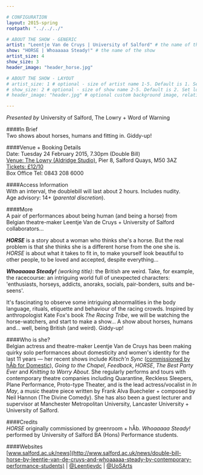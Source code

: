 ```yaml
---

# CONFIGURATION
layout: 2015-spring
rootpath: "../../../"

# ABOUT THE SHOW - GENERIC
artist: "Leentje Van de Cruys | University of Salford" # the name of the artist or company
show: "HORSE | Whoaaaaa Steady!" # the name of the show
artist_size: 4
show_size: 3
header_image: "header_horse.jpg"

# ABOUT THE SHOW - LAYOUT
# artist_size: 1 # optional - size of artist name 1-5. Default is 1. Set longer names to lower values
# show_size: 2 # optional - size of show name 2-5. Default is 2. Set longer names to lower values
# header_image: "header.jpg" # optional custom background image, relative to current page

---
```

*Presented by* University of Salford, The Lowry + Word of Warning        
           
####In Brief     
Two shows about horses, humans and fitting in. Giddy-up!                     
                      
####Venue + Booking Details    
Date: Tuesday 24 February 2015, 7.30pm (Double Bill)              
[Venue: The Lowry (Aldridge Studio)](http://www.thelowry.com/plan-your-visit/getting-here), Pier 8, Salford Quays, M50 3AZ    
[Tickets: £12/10](http://www.thelowry.com/event/double-bill-whoaaaaa-steady-and-horse)        
Box Office Tel: 0843 208 6000   
        
####Access Information      
With an interval, the doublebill will last about 2 hours. Includes nudity.<br>Age advisory: 14+ (*parental discretion*).      
      
####More    
A pair of performances about being human (and being a horse) from Belgian theatre-maker Leentje Van de Cruys + University of Salford collaborators…           

***HORSE*** is a story about a woman who thinks she's a horse. But the real problem is that she thinks she is a different horse from the one she is. *HORSE* is about what it takes to fit in, to make yourself look beautiful to other people, to be loved and accepted, despite everything…                
                      
***Whoaaaaa Steady!** (working title)*: the British are weird. Take, for example, the racecourse: an intriguing world full of unexpected characters: 'enthusiasts, horseys, addicts, anoraks, socials, pair-bonders, suits and be-seens'.                  
                      
It's fascinating to observe some intriguing abnormalities in the body language, rituals, etiquette and behaviour of the racing crowds. Inspired by anthropologist Kate Fox's book *The Racing Tribe*, we will be watching the horse-watchers, and start to make a show… A show about horses, humans and… well, being British (and weird). Giddy-up!                  
                      
####Who is she?    
Belgian actress and theatre-maker Leentje Van de Cruys has been making quirky solo performances about domesticity and women's identity for the last 11 years — her recent shows include *Kitsch'n Sync* ([commissioned by hÅb for Domestic](/archive/2013-domestic/vandecruys)), *Going to the Chapel*, *Feedback*, *HORSE*, *The Best Party Ever* and *Knitting to Worry About*. She regularly performs and tours with contemporary theatre companies including Quarantine, Reckless Sleepers, Plane Performance, Proto-type Theater, and is the lead actress/vocalist in *In May*, a music theatre piece written by Frank Alva Buecheler + composed by Neil Hannon (The Divine Comedy). She has also been a guest lecturer and supervisor at Manchester Metropolitan University, Lancaster University + University of Salford.
                      
####Credits    
*HORSE* originally commissioned by greenroom + hÅb. *Whoaaaaa Steady!* performed by University of Salford BA (Hons) Performance students.            
                      
####Websites    
[www.salford.ac.uk/news](http://www.salford.ac.uk/news/double-bill-horse-by-leentje-van-de-cruys-and-whoaaaaa-steady-by-contemporary-performance-students) | [@Leentjevdc](http://twitter.com/Leentjevdc) | [@UoSArts](http://twitter.com/UoSArts)

